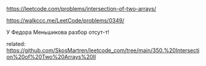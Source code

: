https://leetcode.com/problems/intersection-of-two-arrays/

https://walkccc.me/LeetCode/problems/0349/

У Федора Меньшикова разбор отсут-т!

related: https://github.com/SkosMartren/leetcode_com/tree/main/350.%20Intersection%20of%20Two%20Arrays%20II
